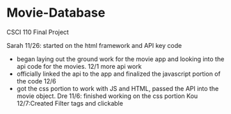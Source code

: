 # Movie-Database
CSCI 110 Final Project

Sarah 
11/26: started on the html framework and API key code
  - began laying out the ground work for the movie app and looking into the api code for the movies.
12/1 more api work
   - officially linked the api to the app and finalized the javascript portion of the code
12/6
  - got the css portion to work with JS and HTML, passed the API into the movie object.
Dre
11/6: finished working on the css portion 
Kou
12/7:Created Filter tags and clickable